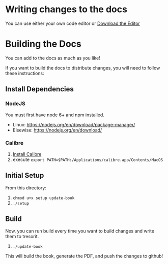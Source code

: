 
# Writing changes to the docs

You can use either your own code editor or [Download the Editor](https://www.gitbook.com/editor)



# Building the Docs

You can add to the docs as much as you like!

If you want to build the docs to distribute changes, you will need to follow these instructions:

## Install Dependencies

### NodeJS

You must first have node 6+ and npm installed.

- Linux: https://nodejs.org/en/download/package-manager/
- Elsewise: https://nodejs.org/en/download/

### Calibre

1. [Install Calibre](https://calibre-ebook.com/download)
2. execute `export PATH=$PATH:/Applications/calibre.app/Contents/MacOS`

## Initial Setup

From this directory:

1. `chmod u+x setup update-book`
2. `./setup`

## Build

Now, you can run build every time you want to build changes and write them to tresorit.

1. `./update-book`

This will build the book, generate the PDF, and push the changes to github!
